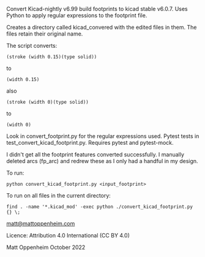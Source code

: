 Convert Kicad-nightly v6.99 build footprints to kicad stable v6.0.7.
Uses Python to apply regular expressions to the footprint file.

Creates a directory called kicad_convered with the edited files in them. The files retain their original name.

The script converts:

```(stroke (width 0.15)(type solid))```

to

```(width 0.15)```

also

```(stroke (width 0)(type solid))```

to

```(width 0)```

Look in convert_footprint.py for the regular expressions used.
Pytest tests in test_convert_kicad_footprint.py. Requires pytest and pytest-mock.

I didn't get all the footprint features converted successfully. I manually deleted arcs (fp_arc) and redrew these as I only had a handful in my design.

To run:

```python convert_kicad_footprint.py <input_footprint>```

To run on all files in the current directory:

```find . -name '*.kicad_mod' -exec python ./convert_kicad_footprint.py {} \;```

matt@mattoppenheim.com

Licence: Attribution 4.0 International (CC BY 4.0)

Matt Oppenheim October 2022
